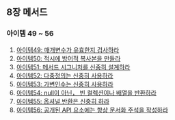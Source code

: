 ## 8장 메서드
### 아이템 49 ~ 56
1. [아이템49: 매개변수가 유효한지 검사하라]()
2. [아이템50: 적시에 방어적 복사본을 만들라]()
3. [아이템51: 메서드 시그니처를 신중히 설계하라]()
4. [아이템52: 다중정의는 신중히 사용하라]()
5. [아이템53: 가변인수는 신중히 사용하라]()
6. [아이템54: null이 아닌， 빈 컬렉션이나 배열을 반환하라]()
7. [아이템55: 옵셔널 반환은 신중히 하라]()
8. [아이템56: 공개된 API 요소에는 항상 문서화 주석을 작성하라]()
